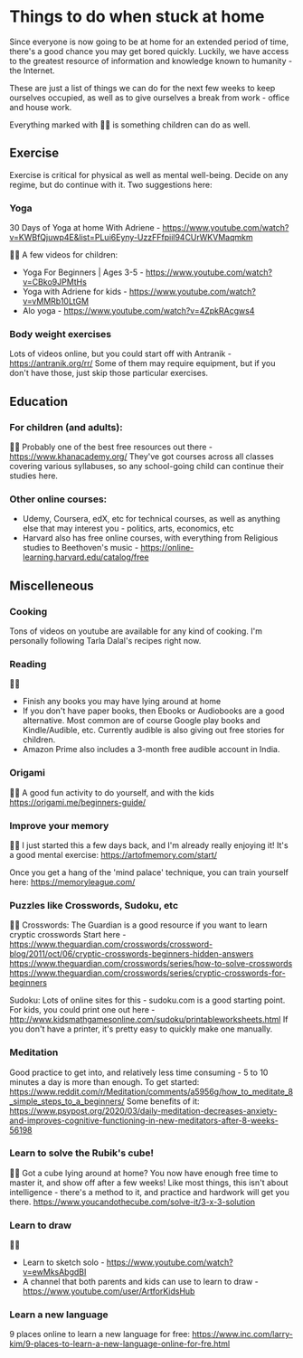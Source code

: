 # Things to do when stuck at home #
Since everyone is now going to be at home for an extended period of time, there's a good chance you may get bored quickly.
Luckily, we have access to the greatest resource of information and knowledge known to humanity - the Internet.

These are just a list of things we can do for the next few weeks to keep ourselves occupied, as well as to give ourselves a break from work - office and house work.

Everything marked with :boy::girl: is something children can do as well.

## Exercise ##
Exercise is critical for physical as well as mental well-being. Decide on any regime, but do continue with it.
Two suggestions here:

### Yoga ###
30 Days of Yoga at home With Adriene - https://www.youtube.com/watch?v=KWBfQjuwp4E&list=PLui6Eyny-UzzFFfpiil94CUrWKVMaqmkm

:boy::girl: A few videos for children:
* Yoga For Beginners | Ages 3-5 - https://www.youtube.com/watch?v=CBko9JPMtHs
* Yoga with Adriene for kids - https://www.youtube.com/watch?v=vMMRb10LtGM 
* Alo yoga - https://www.youtube.com/watch?v=4ZpkRAcgws4

### Body weight exercises ###
Lots of videos online, but you could start off with Antranik - https://antranik.org/rr/
Some of them may require equipment, but if you don't have those, just skip those particular exercises.



## Education ##

### For children (and adults): ###
:boy::girl: 
Probably one of the best free resources out there - https://www.khanacademy.org/
They've got courses across all classes covering various syllabuses, so any school-going child can continue their studies here.

### Other online courses: ###
* Udemy, Coursera, edX, etc for technical courses, as well as anything else that may interest you - politics, arts, economics, etc
* Harvard also has free online courses, with everything from Religious studies to Beethoven's music - https://online-learning.harvard.edu/catalog/free 



## Miscelleneous ## 

### Cooking ###
Tons of videos on youtube are available for any kind of cooking. I'm personally following Tarla Dalal's recipes right now.

### Reading ###
:boy::girl: 
* Finish any books you may have lying around at home
* If you don't have paper books, then Ebooks or Audiobooks are a good alternative. Most common are of course Google play books and Kindle/Audible, etc.
Currently audible is also giving out free stories for children.
* Amazon Prime also includes a 3-month free audible account in India.

### Origami ###
:boy::girl:
A good fun activity to do yourself, and with the kids
https://origami.me/beginners-guide/

### Improve your memory ###
:boy::girl: 
I just started this a few days back, and I'm already really enjoying it! It's a good mental exercise:
https://artofmemory.com/start/

Once you get a hang of the 'mind palace' technique, you can train yourself here:
https://memoryleague.com/ 


### Puzzles like Crosswords, Sudoku, etc ###
:boy::girl: 
Crosswords:
The Guardian is a good resource if you want to learn cryptic crosswords
Start here - https://www.theguardian.com/crosswords/crossword-blog/2011/oct/06/cryptic-crosswords-beginners-hidden-answers
https://www.theguardian.com/crosswords/series/how-to-solve-crosswords
https://www.theguardian.com/crosswords/series/cryptic-crosswords-for-beginners

Sudoku:
Lots of online sites for this - sudoku.com is a good starting point.
For kids, you could print one out here - http://www.kidsmathgamesonline.com/sudoku/printableworksheets.html 
If you don't have a printer, it's pretty easy to quickly make one manually.

### Meditation ###
Good practice to get into, and relatively less time consuming - 5 to 10 minutes a day is more than enough.
To get started:
https://www.reddit.com/r/Meditation/comments/a5956g/how_to_meditate_8_simple_steps_to_a_beginners/ 
Some benefits of it:
https://www.psypost.org/2020/03/daily-meditation-decreases-anxiety-and-improves-cognitive-functioning-in-new-meditators-after-8-weeks-56198 

### Learn to solve the Rubik's cube! ###
:boy::girl: 
Got a cube lying around at home? You now have enough free time to master it, and show off after a few weeks!
Like most things, this isn't about intelligence - there's a method to it, and practice and hardwork will get you there.
https://www.youcandothecube.com/solve-it/3-x-3-solution

### Learn to draw ###
:boy::girl: 
* Learn to sketch solo - https://www.youtube.com/watch?v=ewMksAbgdBI
* A channel that both parents and kids can use to learn to draw - https://www.youtube.com/user/ArtforKidsHub

### Learn a new language ### 
9 places online to learn a new language for free:
https://www.inc.com/larry-kim/9-places-to-learn-a-new-language-online-for-fre.html


